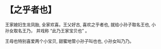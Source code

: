 # 【之乎者也】

王家媳妇生龙凤胎, 全家欢喜。王父好古, 喜欢之乎者也, 就给小孙子取名王也, 小孙女取名王乃，
并戏称 “此乃王家宝贝也” 。

王母也特别喜爱两个小宝贝, 甜蜜地管小孙子叫也也, 小孙女叫乃乃。
